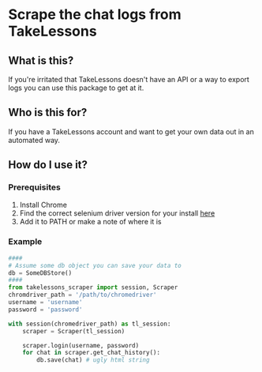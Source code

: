 # Scrape the chat logs from TakeLessons

## What is this?
If you're irritated that TakeLessons doesn't have an API or a way to export logs you can use this package to get at it.

## Who is this for?
If you have a TakeLessons account and want to get your own data out in an automated way. 

## How do I use it?

### Prerequisites

1. Install Chrome
2. Find the correct selenium driver version for your install [here](https://chromedriver.chromium.org/downloads)
3. Add it to PATH or make a note of where it is

### Example

```python
####
# Assume some db object you can save your data to
db = SomeDBStore()
####
from takelessons_scraper import session, Scraper
chromdriver_path = '/path/to/chromedriver'
username = 'username'
password = 'password'

with session(chromedriver_path) as tl_session:
    scraper = Scraper(tl_session)

    scraper.login(username, password)
    for chat in scraper.get_chat_history():
        db.save(chat) # ugly html string
```


